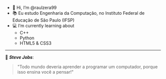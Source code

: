 - 👋 Hi, I’m @raulzera99
- :books: Eu estudo Engenharia da Computação, no Instituto Federal de Educação de São Paulo (IFSP)
- :computer: I’m currently learning about 
  * C++
  * Python
  * HTML5 & CSS3
---
:diamond_shape_with_a_dot_inside: **_Steve Jobs_**:
>"Todo mundo deveria aprender a programar um computador, porque isso ensina você a pensar!"

<!---
raulzera99/raulzera99 is a ✨ special ✨ repository because its `README.md` (this file) appears on your GitHub profile.
You can click the Preview link to take a look at your changes.
--->
